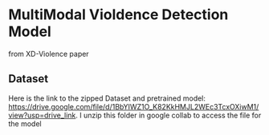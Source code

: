 # MultiModal Violdence Detection Model 
from XD-Violence paper

## Dataset

Here is the link to the zipped Dataset and pretrained model: https://drive.google.com/file/d/1BbYIWZ1O_K82KkHMJL2WEc3TcxOXiwM1/view?usp=drive_link.
I unzip this folder in google collab to access the file for the model
